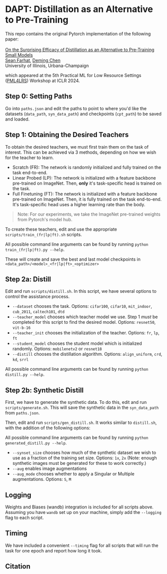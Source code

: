 # DAPT: Distillation as an Alternative to Pre-Training

This repo contains the original Pytorch implementation of the following paper:<br><br>
[On the Surprising Efficacy of Distillation as an Alternative to Pre-Training Small Models]()  
 [Sean Farhat](https://sfarhat.github.io/), [Deming Chen](https://dchen.ece.illinois.edu) <br>
 University of Illinois, Urbana-Champaign   
 
which appeared at the 5th Practical ML for Low Resource Settings ([PML4LRS](https://pml4dc.github.io/iclr2024/)) Workshop at ICLR 2024.

## Step 0: Setting Paths

Go into `paths.json` and edit the paths to point to where you'd like the datasets (`data_path`, `syn_data_path`) and checkpoints (`cpt_path`) to be saved and loaded.

## Step 1: Obtaining the Desired Teachers

To obtain the desired teachers, we must first train them on the task of interest. This can be achieved via 3 methods, depending on how we wish for the teacher to learn.

* Scratch (FR): The network is randomly initialized and fully trained on the task end-to-end.
* Linear Probed (LP): The network is initialized with a feature backbone pre-trained on ImageNet. Then, **only** it's task-specific head is trained on the task.
* Full Finetuning (FT): The network is initialized with a feature backbone pre-trained on ImageNet. Then, it is fully trained on the task end-to-end. It's task-specific head uses a higher learning rate than the body.

> Note: For our experiments, we take the ImageNet pre-trained weights from Pytorch's model hub.

To create these teachers, edit and use the appropriate `scripts/train_(fr|lp|ft).sh` scripts. 

All possible command line arguments can be found by running `python train_(fr|lp|ft).py --help`.

These will create and save the best and last model checkpoints in `<data_path>/<model>_<fr|lp|ft>_<optimizer>`

## Step 2a: Distill

Edit and run `scripts/distill.sh`. In this script, we have several options to control the assistance process.

* `--dataset` chooses the task. Options: `cifar100`, `cifar10`, `mit_indoor`, `cub_2011`, `caltech101`, `dtd`
* `--teacher_model` chooses which teacher model we use. Step 1 *must* be completed for this script to find the desired model. Options: `resnet50`, `vit-b-16`
* `--teacher_init` chooses the initialization of the teacher. Options: `fr`, `lp`, `ft`
* `--student_model` chooses the student model which is initialized randomly. Options: `mobilenetv2` or `resnet18`
* `--distill` chooses the distillation algorithm. Options: `align_uniform`, `crd`, `kd`, `srrl`

All possible command line arguments can be found by running `python distill.py --help`.

## Step 2b: Synthetic Distill

First, we have to generate the synthetic data. To do this, edit and run `scripts/generate.sh`.
This will save the synthetic data in the `syn_data_path` from `paths.json`.

Then, edit and run `scripts/gen_distill.sh`. It works similar to `distill.sh`, with the addition of the following options:

All possible command line arguments can be found by running `python generated_distill.py --help`.

* `--synset_size` chooses how much of the synthetic dataset we wish to use as a fraction of the training set size. Options: `1x`, `2x` (Note: enough synthetic images must be generated for these to work correctly.)
* `--aug` enables image augmentations
* `--aug_mode` chooses whether to apply a Singular or Multiple augmentations. Options: `S`, `M`

## Logging

Weights and Biases (wandb) integration is included for all scripts above. Assuming you have `wandb` set up on your machine, simply add the `--logging` flag to each script.

## Timing

We have included a convenient `--timing` flag for all scripts that will run the task for one epoch and report how long it took.

## Citation

```
```
